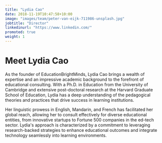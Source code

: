 ```yaml
---
title: "Lydia Cao"
date: 2018-11-19T10:47:58+10:00
image: "images/team/peter-van-eijk-711986-unsplash.jpg"
jobtitle: "Director"
linkedinurl: "https://www.linkedin.com/"
promoted: true
weight: 1
---
```


# Meet Lydia Cao

As the founder of EducationBrightMinds, Lydia Cao brings a wealth of expertise and an impressive academic background to the forefront of educational consulting. With a Ph.D. in Education from the University of Cambridge and extensive post-doctoral research at the Harvard Graduate School of Education, Lydia has a deep understanding of the pedagogical theories and practices that drive success in learning institutions.

Her linguistic prowess in English, Mandarin, and French has facilitated her global reach, allowing her to consult effectively for diverse educational entities, from innovative startups to Fortune 500 companies in the ed-tech sector. Lydia's approach is characterized by a commitment to leveraging research-backed strategies to enhance educational outcomes and integrate technology seamlessly into learning environments.
